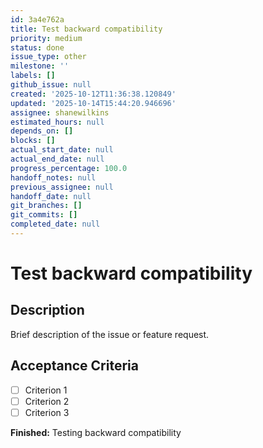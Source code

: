 ```yaml
---
id: 3a4e762a
title: Test backward compatibility
priority: medium
status: done
issue_type: other
milestone: ''
labels: []
github_issue: null
created: '2025-10-12T11:36:38.120849'
updated: '2025-10-14T15:44:20.946696'
assignee: shanewilkins
estimated_hours: null
depends_on: []
blocks: []
actual_start_date: null
actual_end_date: null
progress_percentage: 100.0
handoff_notes: null
previous_assignee: null
handoff_date: null
git_branches: []
git_commits: []
completed_date: null
---
```


# Test backward compatibility

## Description

Brief description of the issue or feature request.

## Acceptance Criteria

- [ ] Criterion 1
- [ ] Criterion 2
- [ ] Criterion 3

**Finished:** Testing backward compatibility